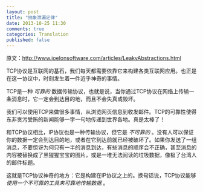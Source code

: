 ```yaml
---
layout: post
title: "抽象泄漏定律"
date: 2013-10-25 11:30
comments: true
categories: Translation
published: false
---
```


原文：http://www.joelonsoftware.com/articles/LeakyAbstractions.html

TCP协议是互联网的基石，我们每天都需要依靠它来构建各类互联网应用。也正是在这一协议中，时刻发生着一件近乎神奇的事情。

TCP是一种 *可靠的* 数据传输协议，也就是说，当你通过TCP协议在网络上传输一条消息时，它一定会到达目的地，而且不会失真或毁坏。

我们可以使用TCP来做很多事情，从浏览网页信息到收发邮件。TCP的可靠性使得东非贪污受贿的新闻能够一字一句地传递到世界各地。真是太棒了！

和TCP协议相比，IP协议也是一种传输协议，但它是 *不可靠的* 。没有人可以保证你的数据一定会到达目的地，或者在它到达前就已经被破坏了。如果你发送了一组消息，不要惊讶为何只有一半的消息到达，有些消息的顺序会不正确，甚至消息的内容被替换成了黑猩猩宝宝的图片，或是一堆无法阅读的垃圾数据，像极了台湾人的邮件标题。

这就是TCP协议神奇的地方：它是构建在IP协议之上的。换句话说，TCP协议能够 *使用一个不可靠的工具来可靠地传输数据* 。

<!--more-->
